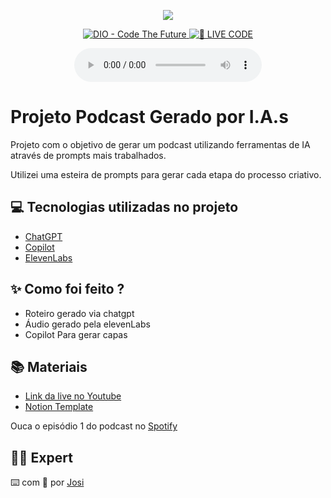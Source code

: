 <p align="center">
<img 
    src="data:image/png;width="300"
/>
</p>

<p align="center">
<a href="https://dio.me/">
    <img 
        src="https://img.shields.io/badge/DIO-Code_The_Future-28DA77?logo=youtube" 
        alt="DIO - Code The Future">
</a>
<a href="https://dio.me/">
<img 
    src="https://img.shields.io/badge/🔴_LIVE_CODE-FF5E72" 
    alt="🔴 LIVE CODE">
</a>
</p>

<p align="center">
    
</p>

<div align="center">
    <audio src="output/podcast_editado.MP3" controls title="Podcast editado"></audio>
</div>

# Projeto Podcast Gerado por I.A.s



Projeto com o objetivo de gerar um podcast utilizando ferramentas de IA através de prompts mais trabalhados.

Utilizei uma esteira de prompts para gerar cada etapa do processo criativo.

## 💻 Tecnologias utilizadas no projeto

- [ChatGPT](https://chat.openai.com/) 
- [Copilot](https://copilot.cloud.microsoft/)
- [ElevenLabs](https://beta.elevenlabs.io/)

## ✨ Como foi feito ?

- Roteiro gerado via chatgpt
- Áudio gerado pela elevenLabs
- Copilot Para gerar capas

## 📚 Materiais

- [Link da live no Youtube](https://www.youtube.com)
- [Notion Template](https://helpful-jump-17b.notion.site/PAS-Podcast-AI-Studio-210489e15d7a4a73b743bb159e45d06f?pvs=4)

Ouca o episódio 1 do podcast no [Spotify](https://open.spotify.com/episode/4ukBE1GsmdWNBFdoHCMHo3?si=EmZslX5CSNSCe9eI8H6a1w)

## 👨‍💻 Expert


⌨️ com 💜 por [Josi](https://github.com/Josi-coder)
